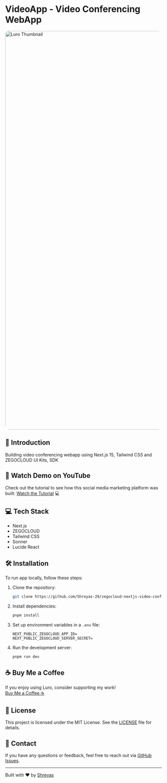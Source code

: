 # VideoApp - Video Conferencing WebApp

<img src="https://github.com/user-attachments/assets/55b9afeb-89de-4e16-9437-683c5d970a6d" alt="Luro Thumbnail" style="border-radius: 12px;" width="1280">


## 🌟 Introduction
Building video conferencing webapp using Next.js 15, Tailwind CSS and ZEGOCLOUD UI Kits, SDK

## 🎥 Watch Demo on YouTube

Check out the tutorial to see how this social media marketing platform was built: [Watch the Tutorial](https://youtu.be/Eb914F5748M?si=rZ-4og1KXchBIF8j) 💻 

## 💻 Tech Stack

* Next.js
* ZEGOCLOUD
* Tailwind CSS
* Sonner
* Lucide React

## 🛠️ Installation
To run app locally, follow these steps:

1. Clone the repository:
    ```bash
    git clone https://github.com/Shreyas-29/zegocloud-nextjs-video-conference.git
    ```
2. Install dependencies:
    ```bash
    pnpm install
    ```
3. Set up environment variables in a `.env` file:
    ```
    NEXT_PUBLIC_ZEGOCLOUD_APP_ID=
    NEXT_PUBLIC_ZEGOCLOUD_SERVER_SECRET=
    ```

4. Run the development server:
    ```bash
    pnpm run dev
    ```

## ☕ Buy Me a Coffee
If you enjoy using Luro, consider supporting my work!  
[Buy Me a Coffee ☕](https://buymeacoffee.com/shreyas29)

## 📜 License
This project is licensed under the MIT License. See the [LICENSE](LICENSE) file for details.

## 💬 Contact
If you have any questions or feedback, feel free to reach out via [GitHub Issues](https://github.com/Shreyas-29/zegocloud-nextjs-video-conference/issues).

---

Built with ❤️ by [Shreyas](https://shreyas-sihasane.vercel.app/)
